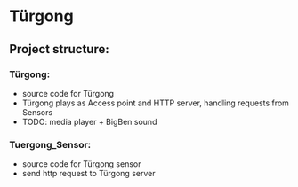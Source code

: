 # Türgong

## Project structure:

### Türgong:
* source code for Türgong
* Türgong plays as Access point and HTTP server, handling requests from Sensors
* TODO: media player + BigBen sound

### Tuergong_Sensor:
* source code for Türgong sensor
* send http request to Türgong server
